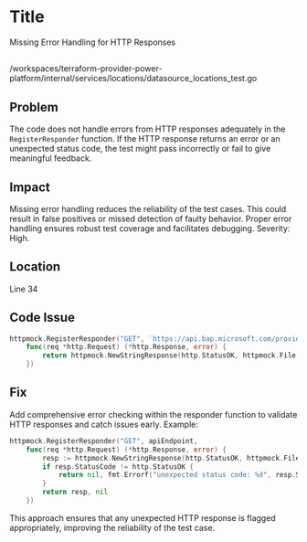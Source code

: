 # Title

Missing Error Handling for HTTP Responses

##

/workspaces/terraform-provider-power-platform/internal/services/locations/datasource_locations_test.go

## Problem

The code does not handle errors from HTTP responses adequately in the `RegisterResponder` function. If the HTTP response returns an error or an unexpected status code, the test might pass incorrectly or fail to give meaningful feedback.

## Impact

Missing error handling reduces the reliability of the test cases. This could result in false positives or missed detection of faulty behavior. Proper error handling ensures robust test coverage and facilitates debugging. Severity: High.

## Location

Line 34

## Code Issue

```go
httpmock.RegisterResponder("GET", `https://api.bap.microsoft.com/providers/Microsoft.BusinessAppPlatform/locations?api-version=2023-06-01`,
    func(req *http.Request) (*http.Response, error) {
        return httpmock.NewStringResponse(http.StatusOK, httpmock.File("tests/datasource/Validate_Read/get_locations.json").String()), nil
    })
```

## Fix

Add comprehensive error checking within the responder function to validate HTTP responses and catch issues early. Example:

```go
httpmock.RegisterResponder("GET", apiEndpoint,
    func(req *http.Request) (*http.Response, error) {
        resp := httpmock.NewStringResponse(http.StatusOK, httpmock.File("tests/datasource/Validate_Read/get_locations.json").String())
        if resp.StatusCode != http.StatusOK {
            return nil, fmt.Errorf("unexpected status code: %d", resp.StatusCode)
        }
        return resp, nil
    })
```

This approach ensures that any unexpected HTTP response is flagged appropriately, improving the reliability of the test case.